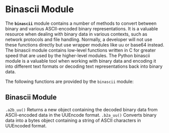 # Binascii Module
The **`binascii`** module contains a number of methods to convert between binary and various ASCII-encoded binary representations. It is a valuable resource when dealing with binary data in various contexts, such as network protocols and file handling. Normally, a developer will not use these functions directly but use wrapper modules like uu or base64 instead. The binascii module contains low-level functions written in C for greater speed that are used by the higher-level modules. The Python binascii module is a valuable tool when working with binary data and encoding it into different text formats or decoding text representations back into binary data.

The following functions are provided by the `binascii` module:

## Binascii Module
`.a2b_uu()`
Returns a new object containing the decoded binary data from ASCII-encoded data in the UUEncode format.
`.b2a_uu()`
Converts binary data into a bytes object containing a string of ASCII characters in UUEncoded format.